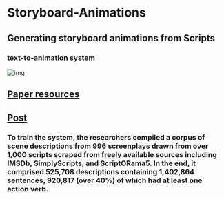 # Storyboard-Animations
## Generating storyboard animations from Scripts

### text-to-animation system

![img](https://venturebeat.com/wp-content/uploads/2019/04/a719e2ad-2214-42b1-aabb-cec6c9b846c0.png?w=768&strip=all)


## [**Paper resources**](https://www.groundai.com/project/generating-animations-from-screenplays/1)

## [**Post**](https://venturebeat.com/2019/04/12/disneys-ai-generates-storyboard-animations-from-screenplays/)


### To train the system, the researchers compiled a corpus of scene descriptions from 996 screenplays drawn from over 1,000 scripts scraped from freely available sources including IMSDb, SimplyScripts, and ScriptORama5. In the end, it comprised 525,708 descriptions containing 1,402,864 sentences, 920,817 (over 40%) of which had at least one action verb.
